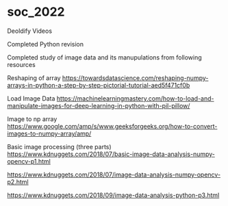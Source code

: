 # soc_2022
Deoldify Videos

Completed Python revision 

Completed study of image data and its manupulations from following resources

Reshaping of array 
https://towardsdatascience.com/reshaping-numpy-arrays-in-python-a-step-by-step-pictorial-tutorial-aed5f471cf0b

Load Image Data
https://machinelearningmastery.com/how-to-load-and-manipulate-images-for-deep-learning-in-python-with-pil-pillow/

Image to np array
https://www.google.com/amp/s/www.geeksforgeeks.org/how-to-convert-images-to-numpy-array/amp/

Basic image processing (three parts)
https://www.kdnuggets.com/2018/07/basic-image-data-analysis-numpy-opencv-p1.html

https://www.kdnuggets.com/2018/07/image-data-analysis-numpy-opencv-p2.html

https://www.kdnuggets.com/2018/09/image-data-analysis-python-p3.html
